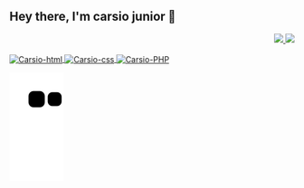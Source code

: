 ## Hey there, I'm carsio junior 👋
<div align="right">
  <a href="https://github.com/Carsio-Junior">
  <img height="180em" src="https://github-readme-stats.vercel.app/api/top-langs/?username=Carsio-Junior&layout=compact&langs_count=7&theme=dark"/>
  <img height="180em" src="https://github-readme-stats.vercel.app/api?username=Carsio-Junior&show_icons=true&theme=dark&include_all_commits=true&count_private=true"/>
 </div>

<div style="display: inline_block"><br>
  <img align="center" alt="Carsio-html" height="40" width="50" src="https://cdn.jsdelivr.net/gh/devicons/devicon/icons/html5/html5-original-wordmark.svg" />
  <img align="center" alt="Carsio-css" height="40" width="50" src="https://cdn.jsdelivr.net/gh/devicons/devicon/icons/css3/css3-original-wordmark.svg" />
  <img align="center" alt="Carsio-PHP" height="40" width="50" src="https://cdn.jsdelivr.net/gh/devicons/devicon/icons/php/php-plain.svg" />
</div>   
  


  ![Snake animation](https://github.com/Carsio-Junior/Carsio-Junior/blob/output/github-contribution-grid-snake.svg)
